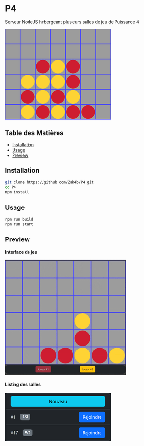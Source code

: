 # P4

Serveur NodeJS hébergeant plusieurs salles de jeu de Puissance 4

![](board.png)

## Table des Matières

-   [Installation](#installation)
-   [Usage](#usage)
-   [Preview](#preview)

## Installation

```bash
git clone https://github.com/Zak4b/P4.git
cd P4
npm install
```

## Usage

```bash
rpm run build
rpm run start
```

## Preview

#### Interface de jeu

![](interface.gif)

#### Listing des salles

![](liste.png)
